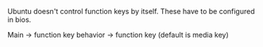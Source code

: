 Ubuntu doesn't control function keys by itself. These have to be configured in bios.

Main -> function key behavior -> function key (default is media key)
